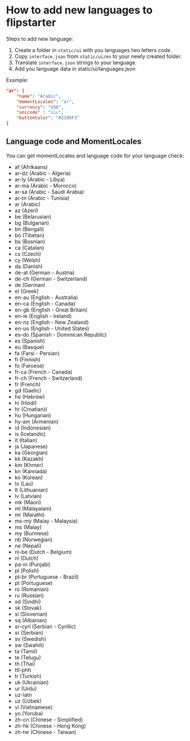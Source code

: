 # How to add new languages to flipstarter 

Steps to add new language:

1. Create a folder in `static/ui` with you languages two letters code.
2. Copy `interface.json` from `static/ui/en` to your newly created folder.
3. Translate `interface.json` strings to your language.
4. Add you language data in static/ui/languages.json

Example:
```json
"ar": {
    "name": "Arabic",
    "momentLocales": "ar",
    "currency": "USD",
    "unicode" : "🇸🇦",
    "buttonColor": "#2196F3"
}
```

## Language code and MomentLocales
You can get momentLocales and language code for your language check: 
 - af (Afrikaans)
 - ar-dz (Arabic - Algeria)
 - ar-ly (Arabic - Libya)
 - ar-ma (Arabic - Morocco)
 - ar-sa (Arabic - Saudi Arabia)
 - ar-tn (Arabic - Tunisia)
 - ar (Arabic)
 - az (Azeri)
 - be (Belarusian)
 - bg (Bulgarian)
 - bn (Bengali)
 - bo (Tibetan)
 - bs (Bosnian)
 - ca (Catalan)
 - cs (Czech)
 - cy (Welsh)
 - da (Danish)
 - de-at (German - Austria)
 - de-ch (German - Switzerland)
 - de (German)
 - el (Greek)
 - en-au (English - Australia)
 - en-ca (English - Canada)
 - en-gb (English - Great Britain)
 - en-ie (English - Ireland)
 - en-nz (English - New Zealand)
 - en-us (English - United States)
 - es-do (Spanish - Dominican Republic)
 - es (Spanish)
 - eu (Basque)
 - fa (Farsi - Persian)
 - fi (Finnish)
 - fo (Faroese)
 - fr-ca (French - Canada)
 - fr-ch (French - Switzerland)
 - fr (French)
 - gd (Gaelic)
 - he (Hebrew)
 - hi (Hindi)
 - hr (Croatian)(
 - hu (Hungarian)
 - hy-am (Armenian)
 - id (Indonesian)
 - is (Icelandic)
 - it (Italian)
 - ja (Japanese)
 - ka (Georgian)
 - kk (Kazakh)
 - km (Khmer)
 - kn (Kannada)
 - ko (Korean)
 - lo (Lao)
 - lt (Lithuanian)
 - lv (Latvian)
 - mk (Maori)
 - ml (Malayalam)
 - mr (Marathi)
 - ms-my (Malay - Malaysia)
 - ms (Malay)
 - my (Burmese)
 - nb (Norwegian)
 - ne (Nepali)
 - nl-be (Dutch - Belgium)
 - nl (Dutch)
 - pa-in (Punjabi)
 - pl (Polish)
 - pt-br (Portuguese - Brazil)
 - pt (Portuguese)
 - ro (Romanian)
 - ru (Russian)
 - sd (Sindhi)
 - sk (Slovak)
 - sl (Slovenian)
 - sq (Albanian)
 - sr-cyrl (Serbian - Cyrillic)
 - sr (Serbian)
 - sv (Swedish)
 - sw (Swahili)
 - ta (Tamil)
 - te (Telugu)
 - th (Thai)
 - ttl-phh
 - tr (Turkish)
 - uk (Ukrainian)
 - ur (Urdu)
 - uz-latn
 - uz (Uzbek)
 - vi (Vietnamese)
 - yo (Yoruba)
 - zh-cn (Chinese - Simplified)
 - zh-hk (Chinese - Hong Kong)
 - zh-tw (Chinese - Taiwan)